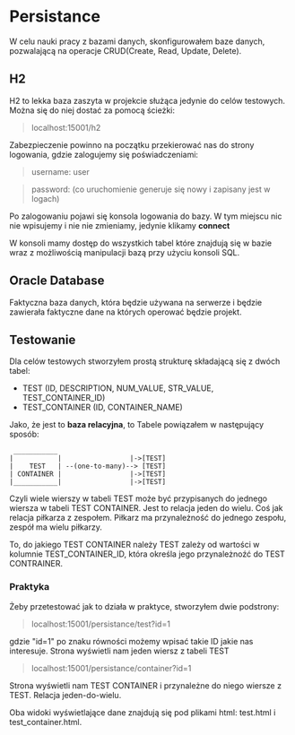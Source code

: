 # Persistance
W celu nauki pracy z bazami danych, skonfigurowałem baze danych, pozwalającą na operacje CRUD(Create, Read, Update, Delete).

## H2
H2 to lekka baza zaszyta w projekcie służąca jedynie do celów testowych. Można się do niej dostać za pomocą ścieżki:
> localhost:15001/h2

Zabezpieczenie powinno na początku przekierować nas do strony logowania, gdzie zalogujemy się poświadczeniami:
> username: user

> password: (co uruchomienie generuje się nowy i zapisany jest w logach)

Po zalogowaniu pojawi się konsola logowania do bazy. W tym miejscu nic nie wpisujemy i nie nie zmieniamy, jedynie klikamy **connect**

W konsoli mamy dostęp do wszystkich tabel które znajdują się w bazie wraz z możliwością manipulacji bazą przy użyciu konsoli SQL.


## Oracle Database
Faktyczna baza danych, która będzie używana na serwerze i będzie zawierała faktyczne dane na których operować będzie projekt.


## Testowanie
Dla celów testowych stworzyłem prostą strukturę składającą się z dwóch tabel:
- TEST (ID, DESCRIPTION, NUM_VALUE, STR_VALUE, TEST_CONTAINER_ID)
- TEST_CONTAINER (ID, CONTAINER_NAME)

Jako, że jest to **baza relacyjna**, to Tabele powiązałem w następujący sposób:
```
 ___________
|           |                 |->[TEST]
|    TEST   | --(one-to-many)--> [TEST]
| CONTAINER |                 |->[TEST]
|___________|                 |->[TEST]
```

Czyli wiele wierszy w tabeli TEST może być przypisanych do jednego wiersza w tabeli TEST CONTAINER.
Jest to relacja jeden do wielu. Coś jak relacja piłkarza z zespołem. Piłkarz ma przynależność do jednego zespołu, zespół ma wielu piłkarzy.

To, do jakiego TEST CONTAINER należy TEST zależy od wartości w kolumnie TEST_CONTAINER_ID, która określa jego przynależnoźć do TEST CONTRAINER.

### Praktyka
Żeby przetestować jak to działa w praktyce, stworzyłem dwie podstrony:
> localhost:15001/persistance/test?id=1

gdzie "id=1" po znaku równości możemy wpisać takie ID jakie nas interesuje. Strona wyświetli nam jeden wiersz z tabeli TEST

>localhost:15001/persistance/container?id=1

Strona wyświetli nam TEST CONTAINER i przynależne do niego wiersze z TEST. Relacja jeden-do-wielu.

Oba widoki wyświetlające dane znajdują się pod plikami html: test.html i test_container.html. 